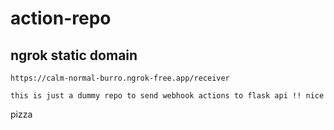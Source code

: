 # action-repo

## ngrok static domain
```
https://calm-normal-burro.ngrok-free.app/receiver
```

```
this is just a dummy repo to send webhook actions to flask api !! nice
```
pizza
